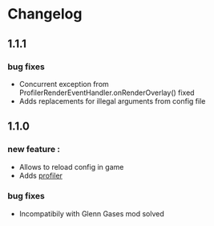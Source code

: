 # Changelog

## 1.1.1

### bug fixes

* Concurrent exception from ProfilerRenderEventHandler.onRenderOverlay() fixed
* Adds replacements for illegal arguments from config file

## 1.1.0

### new feature :

* Allows to reload config in game
* Adds [profiler](https://github.com/EyZox/ForgeCreeperHeal/wiki/Profiler)

### bug fixes

* Incompatibily with Glenn Gases mod solved